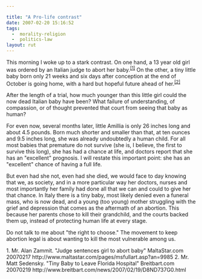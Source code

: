 ```yaml
---

title: "A Pro-life contrast"
date: 2007-02-20 15:16:52
tags:
  -  morality-religion
  -  politics-law
layout: rut
---
```


This morning I woke up to a stark contrast.  On one hand, a 13 year old girl was ordered by an Italian judge to abort her baby.<sup>[\[1\]][ref1]</sup>  On the other, a tiny little baby born only 21 weeks and six days after conception at the end of October is going home, with a hard but hopeful future ahead of her.<sup>[\[2\]][ref2]</sup>

After the length of a trial, how much younger than this little girl could the now dead Italian baby have been?  What failure of understanding, of compassion, or of thought prevented that court from seeing that baby as human?

For even now, several months later, little Amillia is only 26 inches long and about 4.5 pounds.  Born much shorter and smaller than that, at ten ounces and 9.5 inches long, she was already undoubtedly a human child.  For all most babies that premature do not survive (she is, I believe, the first to survive this long), she has had a chance at life, and doctors report that she has an "excellent" prognosis.  I will restate this important point: she has an "excellent" chance of having a full life.

But even had she not, even had she died, we would face to day knowing that we, as society, and in a more particular way her doctors, nurses and most importantly her family had done all that we can and could to give her that chance.  In Italy there is a tiny baby, most likely denied even a funeral mass, who is now dead, and a young (too young) mother struggling with the grief and depression that comes as the aftermath of an abortion.  This because her parents chose to kill their grandchild, and the courts backed them up, instead of protecting human life at every stage.

Do not talk to me about "the right to choose."  The movement to keep abortion legal is about wanting to kill the most vulnerable among us.

<div markdown="1" class="postrefs">
1. Mr. Alan Zammit.  "Judge sentences girl to abort baby" MaltaStar.com  20070217 http://www.maltastar.com/pages/msfullart.asp?an=9985
2. Mr. Matt Sedensky.  "Tiny Baby to Leave Florida Hospital" Breitbart.com 20070219 http://www.breitbart.com/news/2007/02/19/D8ND737G0.html
</div>

[ref1]: http://www.maltastar.com/pages/msfullart.asp?an=9985 "Judge sentences girl to abort baby"
[ref2]: http://www.breitbart.com/news/2007/02/19/D8ND737G0.html "Tiny Baby to Leave Florida Hospital"

